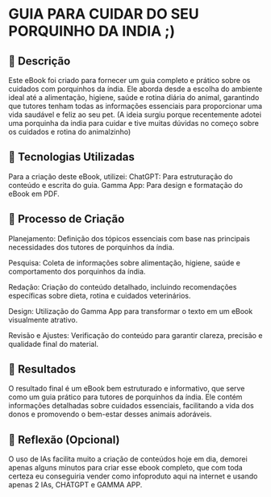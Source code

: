 # GUIA PARA CUIDAR DO SEU PORQUINHO DA INDIA ;)

## 📒 Descrição
Este eBook foi criado para fornecer um guia completo e prático sobre os cuidados com porquinhos da índia. Ele aborda desde a escolha do ambiente ideal até a alimentação, higiene, saúde e rotina diária do animal, garantindo que tutores tenham todas as informações essenciais para proporcionar uma vida saudável e feliz ao seu pet.
(A ideia surgiu porque recentemente adotei uma porquinha da india para cuidar e tive muitas dúvidas no começo sobre os cuidados e rotina do animalzinho)

## 🤖 Tecnologias Utilizadas
Para a criação deste eBook, utilizei:
ChatGPT: Para estruturação do conteúdo e escrita do guia.
Gamma App: Para design e formatação do eBook em PDF.

## 🧐 Processo de Criação
Planejamento: Definição dos tópicos essenciais com base nas principais necessidades dos tutores de porquinhos da índia.

Pesquisa: Coleta de informações sobre alimentação, higiene, saúde e comportamento dos porquinhos da índia.

Redação: Criação do conteúdo detalhado, incluindo recomendações específicas sobre dieta, rotina e cuidados veterinários.

Design: Utilização do Gamma App para transformar o texto em um eBook visualmente atrativo.

Revisão e Ajustes: Verificação do conteúdo para garantir clareza, precisão e qualidade final do material.

## 🚀 Resultados
O resultado final é um eBook bem estruturado e informativo, que serve como um guia prático para tutores de porquinhos da índia. Ele contém informações detalhadas sobre cuidados essenciais, facilitando a vida dos donos e promovendo o bem-estar desses animais adoráveis.

## 💭 Reflexão (Opcional)
O uso de IAs facilita muito a criação de conteúdos hoje em dia, demorei apenas alguns minutos para criar esse ebook completo, que com toda certeza eu conseguiria vender como infoproduto aqui na internet e usando apenas 2 IAs, CHATGPT e GAMMA APP.

